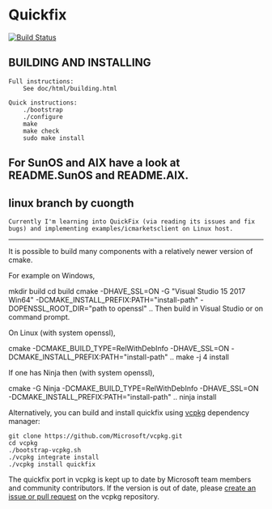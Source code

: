 # Quickfix

[![Build Status](https://travis-ci.org/quickfix/quickfix.svg?branch=master)](https://travis-ci.org/quickfix/quickfix)

## BUILDING AND INSTALLING

    Full instructions:
        See doc/html/building.html

    Quick instructions:
        ./bootstrap
        ./configure
        make
        make check
        sudo make install

For SunOS and AIX have a look at README.SunOS and README.AIX.
--------------------------------------------------------------------
## linux branch by cuongth

    Currently I'm learning into QuickFix (via reading its issues and fix bugs) and implementing examples/icmarketsclient on Linux host.

--------------------------------------------------------------------

It is possible to build many components with a relatively newer version of cmake.


For example on Windows,

mkdir build
cd build
cmake  -DHAVE_SSL=ON -G "Visual Studio 15 2017 Win64" -DCMAKE_INSTALL_PREFIX:PATH="install-path" -DOPENSSL_ROOT_DIR="path to openssl" ..
Then build in Visual Studio or on command prompt.

On Linux (with system openssl),

cmake -DCMAKE_BUILD_TYPE=RelWithDebInfo -DHAVE_SSL=ON -DCMAKE_INSTALL_PREFIX:PATH="install-path" ..
make -j 4 install

If one has Ninja then (with system openssl),

cmake -G Ninja -DCMAKE_BUILD_TYPE=RelWithDebInfo -DHAVE_SSL=ON -DCMAKE_INSTALL_PREFIX:PATH="install-path" ..
ninja install

Alternatively, you can build and install quickfix using [vcpkg](https://github.com/Microsoft/vcpkg/) dependency manager:

    git clone https://github.com/Microsoft/vcpkg.git
    cd vcpkg
    ./bootstrap-vcpkg.sh
    ./vcpkg integrate install
    ./vcpkg install quickfix

The quickfix port in vcpkg is kept up to date by Microsoft team members and community contributors. If the version is out of date, please [create an issue or pull request](https://github.com/Microsoft/vcpkg) on the vcpkg repository.


